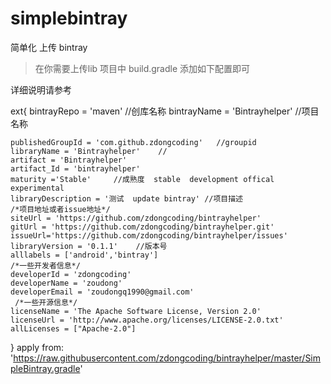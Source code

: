 # simplebintray
简单化 上传 bintray
> 在你需要上传lib 项目中 build.gradle 添加如下配置即可

详细说明请参考

ext{
    bintrayRepo = 'maven'  //创库名称
    bintrayName = 'Bintrayhelper'  //项目名称

    publishedGroupId = 'com.github.zdongcoding'   //groupid
    libraryName = 'Bintrayhelper'    //
    artifact = 'Bintrayhelper'
    artifact_Id = 'bintrayhelper'
    maturity ='Stable'     //成熟度  stable  development offical experimental
    libraryDescription = '测试  update bintray' //项目描述
    /*项目地址或者issue地址*/
    siteUrl = 'https://github.com/zdongcoding/bintrayhelper'
    gitUrl = 'https://github.com/zdongcoding/bintrayhelper.git'
    issueUrl='https://github.com/zdongcoding/bintrayhelper/issues'
    libraryVersion = '0.1.1'    //版本号
    alllabels = ['android','bintray']
    /*一些开发者信息*/
    developerId = 'zdongcoding'
    developerName = 'zoudong'
    developerEmail = 'zoudongq1990@gmail.com'
     /*一些开源信息*/
    licenseName = 'The Apache Software License, Version 2.0'
    licenseUrl = 'http://www.apache.org/licenses/LICENSE-2.0.txt'
    allLicenses = ["Apache-2.0"]
}
apply from: 'https://raw.githubusercontent.com/zdongcoding/bintrayhelper/master/SimpleBintray.gradle'
